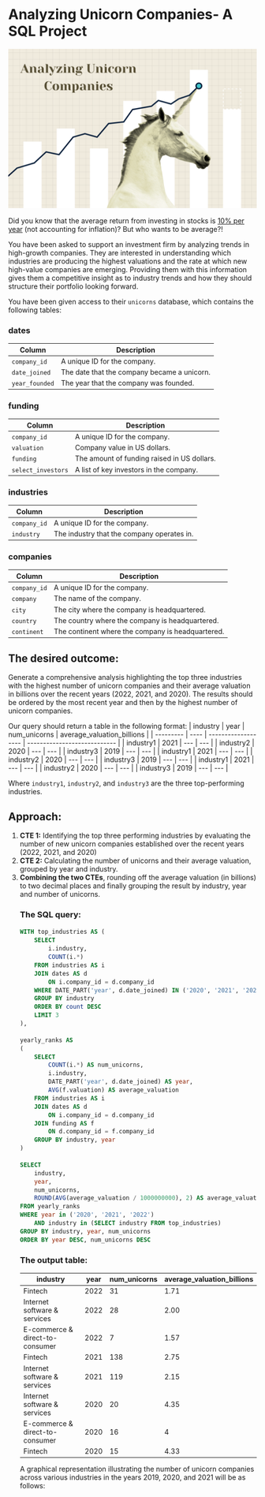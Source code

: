 # Analyzing Unicorn Companies- A SQL Project
![Analyzing Unicorn Companies](Analyzing%20Unicorn%20Companies.png)

Did you know that the average return from investing in stocks is [10% per year](https://www.nerdwallet.com/article/investing/average-stock-market-return) (not accounting for inflation)? But who wants to be average?! 

You have been asked to support an investment firm by analyzing trends in high-growth companies. They are interested in understanding which industries are producing the highest valuations and the rate at which new high-value companies are emerging. Providing them with this information gives them a competitive insight as to industry trends and how they should structure their portfolio looking forward.

You have been given access to their `unicorns` database, which contains the following tables:

### dates
| Column       | Description                                  |
|------------- |--------------------------------------------- |
| `company_id`   | A unique ID for the company.                 |
| `date_joined` | The date that the company became a unicorn.  |
| `year_founded` | The year that the company was founded.       |

### funding
| Column           | Description                                  |
|----------------- |--------------------------------------------- |
| `company_id`       | A unique ID for the company.                 |
| `valuation`        | Company value in US dollars.                 |
| `funding`          | The amount of funding raised in US dollars.  |
| `select_investors` | A list of key investors in the company.      |

### industries
| Column       | Description                                  |
|------------- |--------------------------------------------- |
| `company_id`   | A unique ID for the company.                 |
| `industry`     | The industry that the company operates in.   |

### companies
| Column       | Description                                       |
|------------- |-------------------------------------------------- |
| `company_id`   | A unique ID for the company.                      |
| `company`      | The name of the company.                          |
| `city`         | The city where the company is headquartered.      |
| `country`      | The country where the company is headquartered.   |
| `continent`    | The continent where the company is headquartered. |

## The desired outcome: 
Generate a comprehensive analysis highlighting the top three industries with the highest number of unicorn companies and their average valuation in billions over the recent years (2022, 2021, and 2020). The results should be ordered by the most recent year and then by the highest number of unicorn companies.

Our query should return a table in the following format:
| industry  | year | num\_unicorns       | average\_valuation\_billions |
| --------- | ---- | ------------------- | ---------------------------- |
| industry1 | 2021 |        ---          |             ---              |
| industry2 | 2020 |        ---          |             ---              |
| industry3 | 2019 |        ---          |             ---              |
| industry1 | 2021 |        ---          |             ---              |
| industry2 | 2020 |        ---          |             ---              |
| industry3 | 2019 |        ---          |             ---              |
| industry1 | 2021 |        ---          |             ---              |
| industry2 | 2020 |        ---          |             ---              |
| industry3 | 2019 |        ---          |             ---              |

Where `industry1`, `industry2`, and `industry3` are the three top-performing industries.

## Approach:
<ol>
<li><b>CTE 1:</b> Identifying the top three performing industries by evaluating the number of new unicorn companies established over the recent years (2022, 2021, and 2020)
</li>
<li><b>CTE 2:</b> Calculating the number of unicorns and their average valuation, grouped by year and industry.
</li>
<li><b>Combining the two CTEs</b>, rounding off the average valuation (in billions) to two decimal places and finally grouping the result by industry, year and number of unicorns. 
</li>

### The SQL query:
~~~sql
WITH top_industries AS (
	SELECT 
    	i.industry, 
        COUNT(i.*)
    FROM industries AS i
    JOIN dates AS d
        ON i.company_id = d.company_id
    WHERE DATE_PART('year', d.date_joined) IN ('2020', '2021', '2022')
    GROUP BY industry
    ORDER BY count DESC
    LIMIT 3
),

yearly_ranks AS 
(
    SELECT 
    	COUNT(i.*) AS num_unicorns,
        i.industry,
        DATE_PART('year', d.date_joined) AS year,
        AVG(f.valuation) AS average_valuation
    FROM industries AS i
    JOIN dates AS d
        ON i.company_id = d.company_id
    JOIN funding AS f
        ON d.company_id = f.company_id
    GROUP BY industry, year
)

SELECT 
	industry,
    year,
    num_unicorns,
    ROUND(AVG(average_valuation / 1000000000), 2) AS average_valuation_billions
FROM yearly_ranks
WHERE year in ('2020', '2021', '2022')
	AND industry in (SELECT industry FROM top_industries)
GROUP BY industry, year, num_unicorns
ORDER BY year DESC, num_unicorns DESC
~~~

### The output table:
| industry                        | year | num_unicorns | average_valuation_billions |
|---------------------------------|------|--------------|----------------------------|
| Fintech                         | 2022 | 31           | 1.71                       |
| Internet software & services    | 2022 | 28           | 2.00                       |
| E-commerce & direct-to-consumer | 2022 | 7            | 1.57                       |
| Fintech                         | 2021 | 138          | 2.75                       |
| Internet software & services    | 2021 | 119          | 2.15                       |
| Internet software & services	  | 2020 | 20	          | 4.35                       | 
| E-commerce & direct-to-consumer	| 2020 | 16	          | 4                          |
| Fintech	                        | 2020 | 15	          | 4.33                       |

A graphical representation illustrating the number of unicorn companies across various industries in the years 2019, 2020, and 2021 will be as follows:

